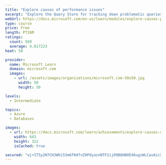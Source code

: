 ```yaml
---
title: "Explore causes of performance issues"
excerpt: "Explore the Query Store for tracking down problematic queries. Understand how SQL Server and Azure SQL manage currency by locking and blocking, or by using snapshots. Implement fragmentation checks and defragmentation."
webUrl: https://docs.microsoft.com/en-us/learn/modules/explore-causes-performance-issues/
type: course
price: Free
length: PT36M
ratings:
  count: 569
  average: 4.817223
heat: 50

provider:
  name: Microsoft Learn
  domain: microsoft.com
  images:
    - url: /assets/images/organizations/microsoft.com-50x50.jpg
      width: 50
      height: 50

levels:
  - Intermediate

topics:
  - Azure
  - Databases

images:
  - url: https://docs.microsoft.com/learn/achievements/explore-causes-of-performance-issues-social.png
    width: 643
    height: 322
    isCached: true

secured: "oj+1T5y2N7CH3WOi53m6f0dfnZ9PdyaznNTF2ij09BQHB0E46ugzWLCau6icXUv6Rnp5I8AgirsretaYJRe5M3yobFuutOKtFIuDRMO95OKvCTp6ztdFp8Kat62uI5Un1IPs87pQ1LADRHPkO7HHHk7yQHGqSifZMnKramAASAOcEXFpMa5moaQgJ+TzIbCFlBVfhd0lCK9iDSqYSNDk5xZEo+soJufocKnvQ0wiYrYJp92uk8cwGrFCl5Qf4vEAEKw9VS0hqV0coOlViBEfB1yHFaF4Kc11grzMFimvBO9bKC7Ff2LIFlBVyRRiZVrNabvufsnslOUZZ/SZXkp84IwOsBdyIewA64XqfMXyKT6WjaJvaLPhrTO7XEJsfbs3m/eyx7/cbIELb+o6Y1wWy2iWOaxOkkaq+mkS1tqTp4g=;atrkBcucGlkF4/fqlkGRsw=="
---
```


